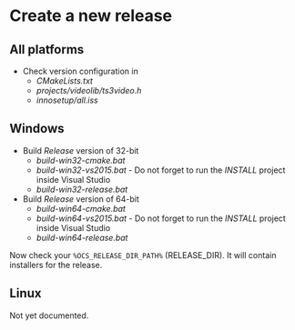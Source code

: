 # Create a new release

## All platforms

- Check version configuration in
	- *CMakeLists.txt*
	- *projects/videolib/ts3video.h*
	- *innosetup/all.iss*

## Windows

- Build *Release* version of 32-bit
	- *build-win32-cmake.bat*
	- *build-win32-vs2015.bat* - Do not forget to run the *INSTALL* project inside Visual Studio
	- *build-win32-release.bat*
- Build *Release* version of 64-bit
	- *build-win64-cmake.bat*
	- *build-win64-vs2015.bat* - Do not forget to run the *INSTALL* project inside Visual Studio
	- *build-win64-release.bat*

Now check your `%OCS_RELEASE_DIR_PATH%` (RELEASE_DIR). It will contain installers for the release.

## Linux

Not yet documented.